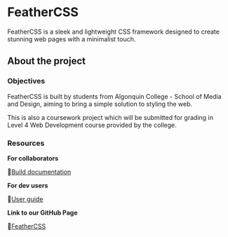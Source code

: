 # FeatherCSS
FeatherCSS is a sleek and lightweight CSS framework designed to create stunning web pages with a minimalist touch.

## About the project

### Objectives
FeatherCSS is built by students from Algonquin College - School of Media and Design, aiming to bring a simple solution to styling the web.

This is also a coursework project which will be submitted for grading in Level 4 Web Development course provided by the college.

### Resources
**For collaborators**

🔗[Build documentation](docs/build.md)

**For dev users**

🔗[User guide](docs/dev-guide.md)

**Link to our GitHub Page**

🔗[FeatherCSS](https://le000255.github.io/feather-css/)